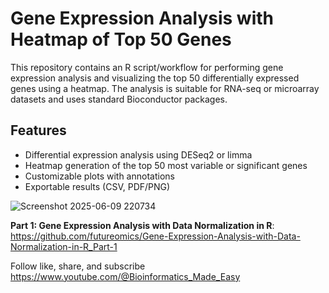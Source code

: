 # Gene Expression Analysis with Heatmap of Top 50 Genes

This repository contains an R script/workflow for performing gene expression analysis and visualizing the top 50 differentially expressed genes using a heatmap. The analysis is suitable for RNA-seq or microarray datasets and uses standard Bioconductor packages.

## Features

- Differential expression analysis using DESeq2 or limma
- Heatmap generation of the top 50 most variable or significant genes
- Customizable plots with annotations
- Exportable results (CSV, PDF/PNG)

![Screenshot 2025-06-09 220734](https://github.com/user-attachments/assets/54ac5cf1-0617-42e2-b0b9-36ede36d48da)


**Part 1: Gene Expression Analysis with Data Normalization in R**: https://github.com/futureomics/Gene-Expression-Analysis-with-Data-Normalization-in-R_Part-1

Follow like, share, and subscribe https://www.youtube.com/@Bioinformatics_Made_Easy

